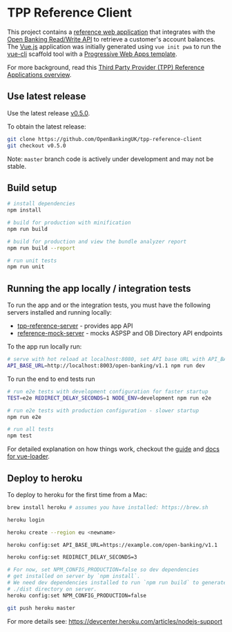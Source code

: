 # TPP Reference Client

This project contains a
[reference web application](https://github.com/OpenBankingUK/reference-applications/blob/master/tpp-reference-applications.md)
that integrates with the
[Open Banking Read/Write API](https://www.openbanking.org.uk/read-write-apis/)
to retrieve a customer's account balances. The [Vue.js](https://vuejs.org)
application was initially generated using `vue init pwa` to run the
[vue-cli](https://github.com/vuejs/vue-cli) scaffold tool with a
[Progressive Web Apps template](https://github.com/vuejs-templates/pwa).

For more background, read this
[Third Party Provider (TPP) Reference Applications overview](https://github.com/OpenBankingUK/reference-applications/blob/master/tpp-reference-applications.md).

## Use latest release

Use the latest release [v0.5.0](https://github.com/OpenBankingUK/tpp-reference-client/releases/tag/v0.5.0).

To obtain the latest release:

```sh
git clone https://github.com/OpenBankingUK/tpp-reference-client
git checkout v0.5.0
```

Note: `master` branch code is actively under development and may not be stable.

## Build setup

```bash
# install dependencies
npm install

# build for production with minification
npm run build

# build for production and view the bundle analyzer report
npm run build --report

# run unit tests
npm run unit
```

## Running the app locally / integration tests

To run the app and or the integration tests, you must have the following servers
installed and running locally:
* [tpp-reference-server](https://github.com/OpenBankingUK/tpp-reference-server) - provides app API
* [reference-mock-server](https://github.com/OpenBankingUK/reference-mock-server) - mocks ASPSP and OB Directory API endpoints

To the app run locally run:

```bash
# serve with hot reload at localhost:8080, set API base URL with API_BASE_URL
API_BASE_URL=http://localhost:8003/open-banking/v1.1 npm run dev
```

To run the end to end tests run

```bash
# run e2e tests with development configuration for faster startup
TEST=e2e REDIRECT_DELAY_SECONDS=1 NODE_ENV=development npm run e2e

# run e2e tests with production configuration - slower startup
npm run e2e

# run all tests
npm test
```

For detailed explanation on how things work, checkout the [guide](http://vuejs-templates.github.io/webpack/) and [docs for vue-loader](http://vuejs.github.io/vue-loader).

## Deploy to heroku

To deploy to heroku for the first time from a Mac:

```sh
brew install heroku # assumes you have installed: https://brew.sh

heroku login

heroku create --region eu <newname>

heroku config:set API_BASE_URL=https://example.com/open-banking/v1.1

heroku config:set REDIRECT_DELAY_SECONDS=3

# For now, set NPM_CONFIG_PRODUCTION=false so dev dependencies
# get installed on server by `npm install`.
# We need dev dependencies installed to run `npm run build` to generate
# ./dist directory on server.
heroku config:set NPM_CONFIG_PRODUCTION=false

git push heroku master
```

For more details see: https://devcenter.heroku.com/articles/nodejs-support
